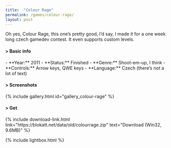 ```yaml
---
title:  "Colour Rage"
permalink: /games/colour-rage/
layout: post
---
```

Oh yes, Colour Rage, this one’s pretty good, I’d say, I made it for a one week long czech gamedev contest. It even supports custom levels.
<div class="subsection">
<h4 class="visual-title">&gt; Basic info</h4>    
- **Year:** 2011
- **Status:** Finished
- **Genre:** Shoot-em-up, I think
- **Controls:** Arrow keys, QWE keys
- **Language:** Czech (there’s not a lot of text)
</div>

<div class="subsection">
<h4 class="visual-title">&gt; Screenshots</h4>    
{% include gallery.html id="gallery_colour-rage" %}
</div>

<div class="subsection">
<h4 class="visual-title">&gt; Get</h4>    
{% include download-link.html link="https://blokatt.net/data/old/colourrage.zip" text="Download (Win32, 9.6MB)" %}
</div>

{% include lightbox.html %}


